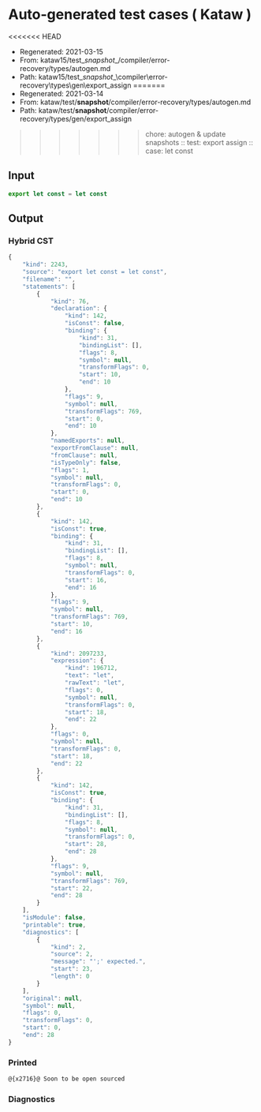 # Auto-generated test cases ( Kataw )
<<<<<<< HEAD
- Regenerated: 2021-03-15
- From: kataw15/test\__snapshot__/compiler/error-recovery/types/autogen.md
- Path: kataw15/test\__snapshot__\compiler\error-recovery\types\gen\export_assign
=======
- Regenerated: 2021-03-14
- From: kataw/test/__snapshot__/compiler/error-recovery/types/autogen.md
- Path: kataw/test/__snapshot__/compiler/error-recovery/types/gen/export_assign
>>>>>>> chore: autogen & update snapshots
> :: test: export assign
> :: case: let const
## Input

`````js
export let const = let const
`````

## Output

### Hybrid CST

```javascript
{
    "kind": 2243,
    "source": "export let const = let const",
    "filename": "",
    "statements": [
        {
            "kind": 76,
            "declaration": {
                "kind": 142,
                "isConst": false,
                "binding": {
                    "kind": 31,
                    "bindingList": [],
                    "flags": 8,
                    "symbol": null,
                    "transformFlags": 0,
                    "start": 10,
                    "end": 10
                },
                "flags": 9,
                "symbol": null,
                "transformFlags": 769,
                "start": 0,
                "end": 10
            },
            "namedExports": null,
            "exportFromClause": null,
            "fromClause": null,
            "isTypeOnly": false,
            "flags": 1,
            "symbol": null,
            "transformFlags": 0,
            "start": 0,
            "end": 10
        },
        {
            "kind": 142,
            "isConst": true,
            "binding": {
                "kind": 31,
                "bindingList": [],
                "flags": 8,
                "symbol": null,
                "transformFlags": 0,
                "start": 16,
                "end": 16
            },
            "flags": 9,
            "symbol": null,
            "transformFlags": 769,
            "start": 10,
            "end": 16
        },
        {
            "kind": 2097233,
            "expression": {
                "kind": 196712,
                "text": "let",
                "rawText": "let",
                "flags": 0,
                "symbol": null,
                "transformFlags": 0,
                "start": 18,
                "end": 22
            },
            "flags": 0,
            "symbol": null,
            "transformFlags": 0,
            "start": 18,
            "end": 22
        },
        {
            "kind": 142,
            "isConst": true,
            "binding": {
                "kind": 31,
                "bindingList": [],
                "flags": 8,
                "symbol": null,
                "transformFlags": 0,
                "start": 28,
                "end": 28
            },
            "flags": 9,
            "symbol": null,
            "transformFlags": 769,
            "start": 22,
            "end": 28
        }
    ],
    "isModule": false,
    "printable": true,
    "diagnostics": [
        {
            "kind": 2,
            "source": 2,
            "message": "';' expected.",
            "start": 23,
            "length": 0
        }
    ],
    "original": null,
    "symbol": null,
    "flags": 0,
    "transformFlags": 0,
    "start": 0,
    "end": 28
}
```

### Printed

```javascript
@{x2716}@ Soon to be open sourced
```

### Diagnostics

```javascript

```

